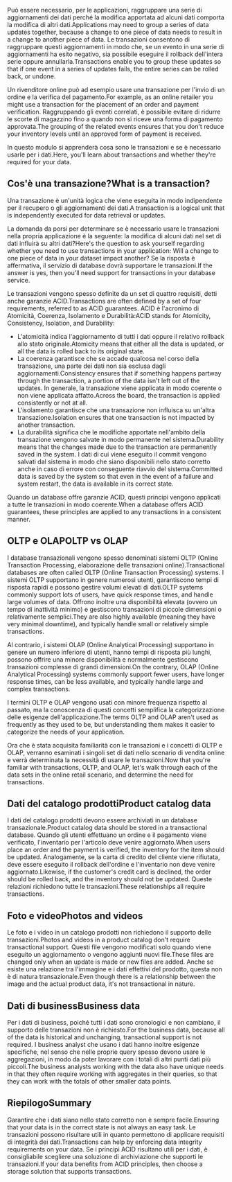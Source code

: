 <span data-ttu-id="fc8c5-101">Può essere necessario, per le applicazioni, raggruppare una serie di aggiornamenti dei dati perché la modifica apportata ad alcuni dati comporta la modifica di altri dati.</span><span class="sxs-lookup"><span data-stu-id="fc8c5-101">Applications may need to group a series of data updates together, because a change to one piece of data needs to result in a change to another piece of data.</span></span> <span data-ttu-id="fc8c5-102">Le transazioni consentono di raggruppare questi aggiornamenti in modo che, se un evento in una serie di aggiornamenti ha esito negativo, sia possibile eseguire il rollback dell'intera serie oppure annullarla.</span><span class="sxs-lookup"><span data-stu-id="fc8c5-102">Transactions enable you to group these updates so that if one event in a series of updates fails, the entire series can be rolled back, or undone.</span></span> 

<span data-ttu-id="fc8c5-103">Un rivenditore online può ad esempio usare una transazione per l'invio di un ordine e la verifica del pagamento.</span><span class="sxs-lookup"><span data-stu-id="fc8c5-103">For example, as an online retailer you might use a transaction for the placement of an order and payment verification.</span></span> <span data-ttu-id="fc8c5-104">Raggruppando gli eventi correlati, è possibile evitare di ridurre le scorte di magazzino fino a quando non si riceve una forma di pagamento approvata.</span><span class="sxs-lookup"><span data-stu-id="fc8c5-104">The grouping of the related events ensures that you don't reduce your inventory levels until an approved form of payment is received.</span></span>

<span data-ttu-id="fc8c5-105">In questo modulo si apprenderà cosa sono le transazioni e se è necessario usarle per i dati.</span><span class="sxs-lookup"><span data-stu-id="fc8c5-105">Here, you'll learn about transactions and whether they're required for your data.</span></span>

## <a name="what-is-a-transaction"></a><span data-ttu-id="fc8c5-106">Cos'è una transazione?</span><span class="sxs-lookup"><span data-stu-id="fc8c5-106">What is a transaction?</span></span>

<span data-ttu-id="fc8c5-107">Una transazione è un'unità logica che viene eseguita in modo indipendente per il recupero o gli aggiornamenti dei dati.</span><span class="sxs-lookup"><span data-stu-id="fc8c5-107">A transaction is a logical unit that is independently executed for data retrieval or updates.</span></span>

<span data-ttu-id="fc8c5-108">La domanda da porsi per determinare se è necessario usare le transazioni nella propria applicazione è la seguente: la modifica di alcuni dati nel set di dati influirà su altri dati?</span><span class="sxs-lookup"><span data-stu-id="fc8c5-108">Here's the question to ask yourself regarding whether you need to use transactions in your application: Will a change to one piece of data in your dataset impact another?</span></span> <span data-ttu-id="fc8c5-109">Se la risposta è affermativa, il servizio di database dovrà supportare le transazioni.</span><span class="sxs-lookup"><span data-stu-id="fc8c5-109">If the answer is yes, then you'll need support for transactions in your database service.</span></span>

<span data-ttu-id="fc8c5-110">Le transazioni vengono spesso definite da un set di quattro requisiti, detti anche garanzie ACID.</span><span class="sxs-lookup"><span data-stu-id="fc8c5-110">Transactions are often defined by a set of four requirements, referred to as ACID guarantees.</span></span> <span data-ttu-id="fc8c5-111">ACID è l'acronimo di Atomicità, Coerenza, Isolamento e Durabilità:</span><span class="sxs-lookup"><span data-stu-id="fc8c5-111">ACID stands for Atomicity, Consistency, Isolation, and Durability:</span></span>

- <span data-ttu-id="fc8c5-112">L'atomicità indica l'aggiornamento di tutti i dati oppure il relativo rollback allo stato originale.</span><span class="sxs-lookup"><span data-stu-id="fc8c5-112">Atomicity means that either all the data is updated, or all the data is rolled back to its original state.</span></span>
- <span data-ttu-id="fc8c5-113">La coerenza garantisce che se accade qualcosa nel corso della transazione, una parte dei dati non sia esclusa dagli aggiornamenti.</span><span class="sxs-lookup"><span data-stu-id="fc8c5-113">Consistency ensures that if something happens partway through the transaction, a portion of the data isn't left out of the updates.</span></span> <span data-ttu-id="fc8c5-114">In generale, la transazione viene applicata in modo coerente o non viene applicata affatto.</span><span class="sxs-lookup"><span data-stu-id="fc8c5-114">Across the board, the transaction is applied consistently or not at all.</span></span>
- <span data-ttu-id="fc8c5-115">L'isolamento garantisce che una transazione non influisca su un'altra transazione.</span><span class="sxs-lookup"><span data-stu-id="fc8c5-115">Isolation ensures that one transaction is not impacted by another transaction.</span></span>
- <span data-ttu-id="fc8c5-116">La durabilità significa che le modifiche apportate nell'ambito della transazione vengono salvate in modo permanente nel sistema.</span><span class="sxs-lookup"><span data-stu-id="fc8c5-116">Durability means that the changes made due to the transaction are permanently saved in the system.</span></span> <span data-ttu-id="fc8c5-117">I dati di cui viene eseguito il commit vengono salvati dal sistema in modo che siano disponibili nello stato corretto anche in caso di errore con conseguente riavvio del sistema.</span><span class="sxs-lookup"><span data-stu-id="fc8c5-117">Committed data is saved by the system so that even in the event of a failure and system restart, the data is available in its correct state.</span></span>

<span data-ttu-id="fc8c5-118">Quando un database offre garanzie ACID, questi principi vengono applicati a tutte le transazioni in modo coerente.</span><span class="sxs-lookup"><span data-stu-id="fc8c5-118">When a database offers ACID guarantees, these principles are applied to any transactions in a consistent manner.</span></span>

## <a name="oltp-vs-olap"></a><span data-ttu-id="fc8c5-119">OLTP e OLAP</span><span class="sxs-lookup"><span data-stu-id="fc8c5-119">OLTP vs OLAP</span></span>

<span data-ttu-id="fc8c5-120">I database transazionali vengono spesso denominati sistemi OLTP (Online Transaction Processing, elaborazione delle transazioni online).</span><span class="sxs-lookup"><span data-stu-id="fc8c5-120">Transactional databases are often called OLTP (Online Transaction Processing) systems.</span></span> <span data-ttu-id="fc8c5-121">I sistemi OLTP supportano in genere numerosi utenti, garantiscono tempi di risposta rapidi e possono gestire volumi elevati di dati.</span><span class="sxs-lookup"><span data-stu-id="fc8c5-121">OLTP systems commonly support lots of users, have quick response times, and handle large volumes of data.</span></span> <span data-ttu-id="fc8c5-122">Offrono inoltre una disponibilità elevata (ovvero un tempo di inattività minimo) e gestiscono transazioni di piccole dimensioni o relativamente semplici.</span><span class="sxs-lookup"><span data-stu-id="fc8c5-122">They are also highly available (meaning they have very minimal downtime), and typically handle small or relatively simple transactions.</span></span>

<span data-ttu-id="fc8c5-123">Al contrario, i sistemi OLAP (Online Analytical Processing) supportano in genere un numero inferiore di utenti, hanno tempi di risposta più lunghi, possono offrire una minore disponibilità e normalmente gestiscono transazioni complesse di grandi dimensioni.</span><span class="sxs-lookup"><span data-stu-id="fc8c5-123">On the contrary, OLAP (Online Analytical Processing) systems commonly support fewer users, have longer response times, can be less available, and typically handle large and complex transactions.</span></span>

<span data-ttu-id="fc8c5-124">I termini OLTP e OLAP vengono usati con minore frequenza rispetto al passato, ma la conoscenza di questi concetti semplifica la categorizzazione delle esigenze dell'applicazione.</span><span class="sxs-lookup"><span data-stu-id="fc8c5-124">The terms OLTP and OLAP aren't used as frequently as they used to be, but understanding them makes it easier to categorize the needs of your application.</span></span> 

<span data-ttu-id="fc8c5-125">Ora che è stata acquisita familiarità con le transazioni e i concetti di OLTP e OLAP, verranno esaminati i singoli set di dati nello scenario di vendita online e verrà determinata la necessità di usare le transazioni.</span><span class="sxs-lookup"><span data-stu-id="fc8c5-125">Now that you're familiar with transactions, OLTP, and OLAP, let's walk through each of the data sets in the online retail scenario, and determine the need for transactions.</span></span>

## <a name="product-catalog-data"></a><span data-ttu-id="fc8c5-126">Dati del catalogo prodotti</span><span class="sxs-lookup"><span data-stu-id="fc8c5-126">Product catalog data</span></span>

<span data-ttu-id="fc8c5-127">I dati del catalogo prodotti devono essere archiviati in un database transazionale.</span><span class="sxs-lookup"><span data-stu-id="fc8c5-127">Product catalog data should be stored in a transactional database.</span></span> <span data-ttu-id="fc8c5-128">Quando gli utenti effettuano un ordine e il pagamento viene verificato, l'inventario per l'articolo deve venire aggiornato.</span><span class="sxs-lookup"><span data-stu-id="fc8c5-128">When users place an order and the payment is verified, the inventory for the item should be updated.</span></span> <span data-ttu-id="fc8c5-129">Analogamente, se la carta di credito del cliente viene rifiutata, deve essere eseguito il rollback dell'ordine e l'inventario non deve venire aggiornato.</span><span class="sxs-lookup"><span data-stu-id="fc8c5-129">Likewise, if the customer's credit card is declined, the order should be rolled back, and the inventory should not be updated.</span></span> <span data-ttu-id="fc8c5-130">Queste relazioni richiedono tutte le transazioni.</span><span class="sxs-lookup"><span data-stu-id="fc8c5-130">These relationships all require transactions.</span></span>

## <a name="photos-and-videos"></a><span data-ttu-id="fc8c5-131">Foto e video</span><span class="sxs-lookup"><span data-stu-id="fc8c5-131">Photos and videos</span></span>

<span data-ttu-id="fc8c5-132">Le foto e i video in un catalogo prodotti non richiedono il supporto delle transazioni.</span><span class="sxs-lookup"><span data-stu-id="fc8c5-132">Photos and videos in a product catalog don't require transactional support.</span></span> <span data-ttu-id="fc8c5-133">Questi file vengono modificati solo quando viene eseguito un aggiornamento o vengono aggiunti nuovi file.</span><span class="sxs-lookup"><span data-stu-id="fc8c5-133">These files are changed only when an update is made or new files are added.</span></span> <span data-ttu-id="fc8c5-134">Anche se esiste una relazione tra l'immagine e i dati effettivi del prodotto, questa non è di natura transazionale.</span><span class="sxs-lookup"><span data-stu-id="fc8c5-134">Even though there is a relationship between the image and the actual product data, it's not transactional in nature.</span></span>

## <a name="business-data"></a><span data-ttu-id="fc8c5-135">Dati di business</span><span class="sxs-lookup"><span data-stu-id="fc8c5-135">Business data</span></span>

<span data-ttu-id="fc8c5-136">Per i dati di business, poiché tutti i dati sono cronologici e non cambiano, il supporto delle transazioni non è richiesto.</span><span class="sxs-lookup"><span data-stu-id="fc8c5-136">For the business data, because all of the data is historical and unchanging, transactional support is not required.</span></span> <span data-ttu-id="fc8c5-137">I business analyst che usano i dati hanno inoltre esigenze specifiche, nel senso che nelle proprie query spesso devono usare le aggregazioni, in modo da poter lavorare con i totali di altri punti dati più piccoli.</span><span class="sxs-lookup"><span data-stu-id="fc8c5-137">The business analysts working with the data also have unique needs in that they often require working with aggregates in their queries, so that they can work with the totals of other smaller data points.</span></span>

## <a name="summary"></a><span data-ttu-id="fc8c5-138">Riepilogo</span><span class="sxs-lookup"><span data-stu-id="fc8c5-138">Summary</span></span>

<span data-ttu-id="fc8c5-139">Garantire che i dati siano nello stato corretto non è sempre facile.</span><span class="sxs-lookup"><span data-stu-id="fc8c5-139">Ensuring that your data is in the correct state is not always an easy task.</span></span> <span data-ttu-id="fc8c5-140">Le transazioni possono risultare utili in quanto permettono di applicare requisiti di integrità dei dati.</span><span class="sxs-lookup"><span data-stu-id="fc8c5-140">Transactions can help by enforcing data integrity requirements on your data.</span></span> <span data-ttu-id="fc8c5-141">Se i principi ACID risultano utili per i dati, è consigliabile scegliere una soluzione di archiviazione che supporti le transazioni.</span><span class="sxs-lookup"><span data-stu-id="fc8c5-141">If your data benefits from ACID principles, then choose a storage solution that supports transactions.</span></span>